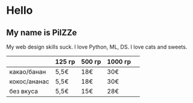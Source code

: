 # Hello

## My name is PilZZe

My web design skills suck.
I love Python, ML, DS. I love cats and sweets.

|              | 125 гр | 500 гр | 1000 гр |   |
|--------------|--------|--------|---------|---|
| какао/банан  | 5,5€   | 18€    | 30€     |   |
| кокос/ананас | 5,5€   | 18€    | 30€     |   |
| без вкуса    | 5,5€   | 15€    | 28€     |   |
